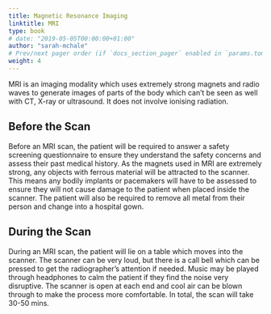 ```yaml
---
title: Magnetic Resonance Imaging
linktitle: MRI
type: book
# date: "2019-05-05T00:00:00+01:00"
author: "sarah-mchale"
# Prev/next pager order (if `docs_section_pager` enabled in `params.toml`)
weight: 4
---
```


MRI is an imaging modality which uses extremely strong magnets and radio waves to generate images of parts of the body which can’t be seen as well with CT, X-ray or ultrasound. It does not involve ionising radiation. 

## Before the Scan

Before an MRI scan, the patient will be required to answer a safety screening questionnaire to ensure they understand the safety concerns and assess their past medical history. As the magnets used in MRI are extremely strong, any objects with ferrous material will be attracted to the scanner. This means any bodily implants or pacemakers will have to be assessed to ensure they will not cause damage to the patient when placed inside the scanner. The patient will also be required to remove all metal from their person and change into a hospital gown.

## During the Scan

During an MRI scan, the patient will lie on a table which moves into the scanner. The scanner can be very loud, but there is a call bell which can be pressed to get the radiographer’s attention if needed. Music may be played through headphones to calm the patient if they find the noise very disruptive. The scanner is open at each end and cool air can be blown through to make the process more comfortable. In total, the scan will take 30-50 mins.
